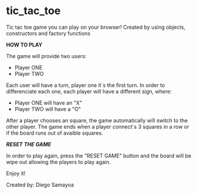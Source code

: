# tic_tac_toe
Tic tac toe game you can play on your browser!
Created by using objects, constructors and factory functions


**HOW TO PLAY**

The game will provide two users:
- Player ONE
- Player TWO

Each user will have a turn, player one it´s the first turn. 
In order to differenciate each one, each player will have a different sign, where: 

- Player ONE will have an "X" 
- Player TWO will have a "O" 

After a player chooses an square, the game automatically will switch to the other player. 
The game ends when a player connect´s 3 squares in a row or if the board runs out of avaible squares. 

***RESET THE GAME***

In order to play again, press the "RESET GAME" button and the board will be wipe out allowing the players to play again. 

Enjoy it!

Created by: Diego Samayoa